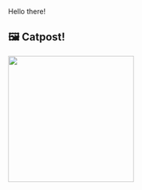 Hello there!



## 🖼️ Catpost!

<sub>
    <img src="https://cdn2.thecatapi.com/images/MTgyMDg1NQ.jpg" height="256">
</sub>

